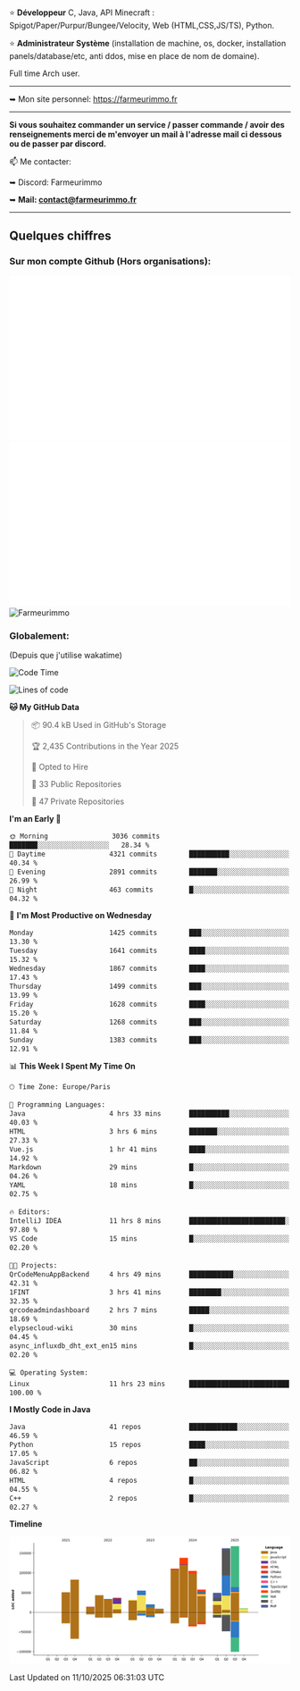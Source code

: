 ⭐ **Développeur** C, Java, API Minecraft : Spigot/Paper/Purpur/Bungee/Velocity, Web (HTML,CSS,JS/TS), Python.

⭐ **Administrateur Système** (installation de machine, os, docker, installation panels/database/etc, anti ddos, mise en place de nom de domaine).

Full time Arch user.

---

➥ Mon site personnel: https://farmeurimmo.fr

---

**Si vous souhaitez commander un service / passer commande / avoir des renseignements merci de m'envoyer un mail à l'adresse mail ci dessous ou de passer par discord.**

📫 Me contacter:
 
   ➥ Discord: Farmeurimmo
   
   ➥ **Mail: contact@farmeurimmo.fr**

---
## Quelques chiffres

### Sur mon compte Github (Hors organisations):

<a href="https://github.com/Farmeurimmo/github-stats">
<img src="https://github.com/Farmeurimmo/github-stats/blob/master/generated/overview.svg#gh-dark-mode-only" />
<img src="https://github.com/Farmeurimmo/github-stats/blob/master/generated/languages.svg#gh-dark-mode-only" />
</a>

<img src="https://komarev.com/ghpvc/?username=Farmeurimmo" alt="Farmeurimmo" />

### Globalement:

(Depuis que j'utilise wakatime)
<!--START_SECTION:waka-->
![Code Time](http://img.shields.io/badge/Code%20Time-2%2C488%20hrs%2059%20mins-blue)

![Lines of code](https://img.shields.io/badge/From%20Hello%20World%20I%27ve%20Written-1.2%20million%20lines%20of%20code-blue)

**🐱 My GitHub Data** 

> 📦 90.4 kB Used in GitHub's Storage 
 > 
> 🏆 2,435 Contributions in the Year 2025
 > 
> 💼 Opted to Hire
 > 
> 📜 33 Public Repositories 
 > 
> 🔑 47 Private Repositories 
 > 
**I'm an Early 🐤** 

```text
🌞 Morning                3036 commits        ███████░░░░░░░░░░░░░░░░░░   28.34 % 
🌆 Daytime                4321 commits        ██████████░░░░░░░░░░░░░░░   40.34 % 
🌃 Evening                2891 commits        ███████░░░░░░░░░░░░░░░░░░   26.99 % 
🌙 Night                  463 commits         █░░░░░░░░░░░░░░░░░░░░░░░░   04.32 % 
```
📅 **I'm Most Productive on Wednesday** 

```text
Monday                   1425 commits        ███░░░░░░░░░░░░░░░░░░░░░░   13.30 % 
Tuesday                  1641 commits        ████░░░░░░░░░░░░░░░░░░░░░   15.32 % 
Wednesday                1867 commits        ████░░░░░░░░░░░░░░░░░░░░░   17.43 % 
Thursday                 1499 commits        ███░░░░░░░░░░░░░░░░░░░░░░   13.99 % 
Friday                   1628 commits        ████░░░░░░░░░░░░░░░░░░░░░   15.20 % 
Saturday                 1268 commits        ███░░░░░░░░░░░░░░░░░░░░░░   11.84 % 
Sunday                   1383 commits        ███░░░░░░░░░░░░░░░░░░░░░░   12.91 % 
```


📊 **This Week I Spent My Time On** 

```text
🕑︎ Time Zone: Europe/Paris

💬 Programming Languages: 
Java                     4 hrs 33 mins       ██████████░░░░░░░░░░░░░░░   40.03 % 
HTML                     3 hrs 6 mins        ███████░░░░░░░░░░░░░░░░░░   27.33 % 
Vue.js                   1 hr 41 mins        ████░░░░░░░░░░░░░░░░░░░░░   14.92 % 
Markdown                 29 mins             █░░░░░░░░░░░░░░░░░░░░░░░░   04.26 % 
YAML                     18 mins             █░░░░░░░░░░░░░░░░░░░░░░░░   02.75 % 

🔥 Editors: 
IntelliJ IDEA            11 hrs 8 mins       ████████████████████████░   97.80 % 
VS Code                  15 mins             █░░░░░░░░░░░░░░░░░░░░░░░░   02.20 % 

🐱‍💻 Projects: 
QrCodeMenuAppBackend     4 hrs 49 mins       ███████████░░░░░░░░░░░░░░   42.31 % 
1FINT                    3 hrs 41 mins       ████████░░░░░░░░░░░░░░░░░   32.35 % 
qrcodeadmindashboard     2 hrs 7 mins        █████░░░░░░░░░░░░░░░░░░░░   18.69 % 
elypsecloud-wiki         30 mins             █░░░░░░░░░░░░░░░░░░░░░░░░   04.45 % 
async_influxdb_dht_ext_en15 mins             █░░░░░░░░░░░░░░░░░░░░░░░░   02.20 % 

💻 Operating System: 
Linux                    11 hrs 23 mins      █████████████████████████   100.00 % 
```

**I Mostly Code in Java** 

```text
Java                     41 repos            ████████████░░░░░░░░░░░░░   46.59 % 
Python                   15 repos            ████░░░░░░░░░░░░░░░░░░░░░   17.05 % 
JavaScript               6 repos             ██░░░░░░░░░░░░░░░░░░░░░░░   06.82 % 
HTML                     4 repos             █░░░░░░░░░░░░░░░░░░░░░░░░   04.55 % 
C++                      2 repos             █░░░░░░░░░░░░░░░░░░░░░░░░   02.27 % 
```



**Timeline**

![Lines of Code chart](https://raw.githubusercontent.com/Farmeurimmo/Farmeurimmo/main/assets/bar_graph.png)


 Last Updated on 11/10/2025 06:31:03 UTC
<!--END_SECTION:waka-->
